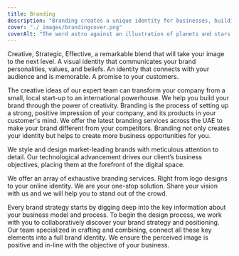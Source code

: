 ```yaml
---
title: Branding
description: "Branding creates a unique identity for businesses, building trust, loyalty, and recognition among consumers."
cover: "./_images/brandingcover.png"
coverAlt: "The word astro against an illustration of planets and stars."
---
```


Creative, Strategic, Effective, a remarkable blend that will take your image to the next level. A visual identity that communicates your brand personalities, values, and beliefs. An identity that connects with your audience and is memorable. A promise to your customers.

The creative ideas of our expert team can transform your company from a small, local start-up to an international powerhouse. We help you build your brand through the power of creativity. Branding is the process of setting up a strong, positive impression of your company, and its products in your customer's mind. We offer the latest branding services across the UAE to make your brand different from your competitors. Branding not only creates your identity but helps to create more business opportunities for you.

We style and design market-leading brands with meticulous attention to detail. Our technological advancement drives our client’s business objectives, placing them at the forefront of the digital space.

We offer an array of exhaustive branding services. Right from logo designs to your online identity. We are your one-stop solution. Share your vision with us and we will help you to stand out of the crowd.

Every brand strategy starts by digging deep into the key information about your business model and process. To begin the design process, we work with you to collaboratively discover your brand strategy and positioning. Our team specialized in crafting and combining, connect all these key elements into a full brand identity. We ensure the perceived image is positive and in-line with the objective of your business.